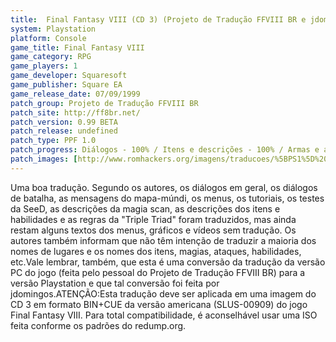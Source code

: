 ```yaml
---
title:  Final Fantasy VIII (CD 3) (Projeto de Tradução FFVIII BR e jdomingos)
system: Playstation
platform: Console
game_title: Final Fantasy VIII
game_category: RPG
game_players: 1
game_developer: Squaresoft
game_publisher: Square EA
game_release_date: 07/09/1999
patch_group: Projeto de Tradução FFVIII BR
patch_site: http://ff8br.net/
patch_version: 0.99 BETA
patch_release: undefined
patch_type: PPF 1.0
patch_progress: Diálogos - 100% / Itens e descrições - 100% / Armas e acessórios - 100% / Menus - 100% / Gráficos e cenários - 30% / Vídeos - 0%
patch_images: [http://www.romhackers.org/imagens/traducoes/%5BPS1%5D%20Final%20Fantasy%20VIII%20-%204.jpg,http://www.romhackers.org/imagens/traducoes/%5BPS1%5D%20Final%20Fantasy%20VIII%20-%207.jpg,http://www.romhackers.org/imagens/traducoes/%5BPS1%5D%20Final%20Fantasy%20VIII%20-%208.jpg]
---
```

Uma boa tradução. Segundo os autores, os diálogos em geral, os diálogos de batalha, as mensagens do mapa-múndi, os menus, os tutoriais, os testes da SeeD, as descrições da magia scan, as descrições dos itens e habilidades e as regras da "Triple Triad" foram traduzidos, mas ainda restam alguns textos dos menus, gráficos e vídeos sem tradução. Os autores também informam que não têm intenção de traduzir a maioria dos nomes de lugares e os nomes dos itens, magias, ataques, habilidades, etc.Vale lembrar, também, que esta é uma conversão da tradução da versão PC do jogo (feita pelo pessoal do Projeto de Tradução FFVIII BR) para a versão Playstation e que tal conversão foi feita por jdomingos.ATENÇÃO:Esta tradução deve ser aplicada em uma imagem do CD 3 em formato BIN+CUE da versão americana (SLUS-00909) do jogo Final Fantasy VIII. Para total compatibilidade, é aconselhável usar uma ISO feita conforme os padrões do redump.org.